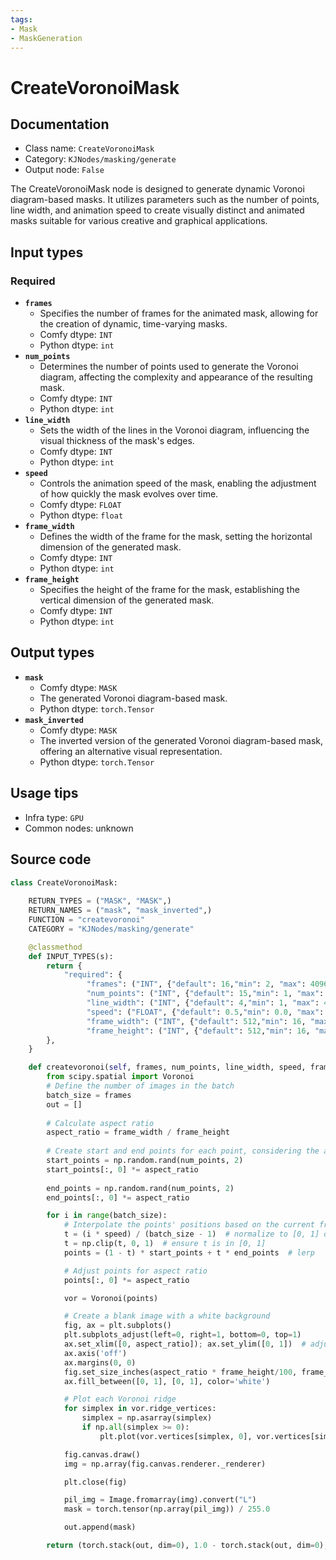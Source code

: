 ```yaml
---
tags:
- Mask
- MaskGeneration
---
```


# CreateVoronoiMask
## Documentation
- Class name: `CreateVoronoiMask`
- Category: `KJNodes/masking/generate`
- Output node: `False`

The CreateVoronoiMask node is designed to generate dynamic Voronoi diagram-based masks. It utilizes parameters such as the number of points, line width, and animation speed to create visually distinct and animated masks suitable for various creative and graphical applications.
## Input types
### Required
- **`frames`**
    - Specifies the number of frames for the animated mask, allowing for the creation of dynamic, time-varying masks.
    - Comfy dtype: `INT`
    - Python dtype: `int`
- **`num_points`**
    - Determines the number of points used to generate the Voronoi diagram, affecting the complexity and appearance of the resulting mask.
    - Comfy dtype: `INT`
    - Python dtype: `int`
- **`line_width`**
    - Sets the width of the lines in the Voronoi diagram, influencing the visual thickness of the mask's edges.
    - Comfy dtype: `INT`
    - Python dtype: `int`
- **`speed`**
    - Controls the animation speed of the mask, enabling the adjustment of how quickly the mask evolves over time.
    - Comfy dtype: `FLOAT`
    - Python dtype: `float`
- **`frame_width`**
    - Defines the width of the frame for the mask, setting the horizontal dimension of the generated mask.
    - Comfy dtype: `INT`
    - Python dtype: `int`
- **`frame_height`**
    - Specifies the height of the frame for the mask, establishing the vertical dimension of the generated mask.
    - Comfy dtype: `INT`
    - Python dtype: `int`
## Output types
- **`mask`**
    - Comfy dtype: `MASK`
    - The generated Voronoi diagram-based mask.
    - Python dtype: `torch.Tensor`
- **`mask_inverted`**
    - Comfy dtype: `MASK`
    - The inverted version of the generated Voronoi diagram-based mask, offering an alternative visual representation.
    - Python dtype: `torch.Tensor`
## Usage tips
- Infra type: `GPU`
- Common nodes: unknown


## Source code
```python
class CreateVoronoiMask:
    
    RETURN_TYPES = ("MASK", "MASK",)
    RETURN_NAMES = ("mask", "mask_inverted",)
    FUNCTION = "createvoronoi"
    CATEGORY = "KJNodes/masking/generate"

    @classmethod
    def INPUT_TYPES(s):
        return {
            "required": {
                 "frames": ("INT", {"default": 16,"min": 2, "max": 4096, "step": 1}),
                 "num_points": ("INT", {"default": 15,"min": 1, "max": 4096, "step": 1}),
                 "line_width": ("INT", {"default": 4,"min": 1, "max": 4096, "step": 1}),
                 "speed": ("FLOAT", {"default": 0.5,"min": 0.0, "max": 1.0, "step": 0.01}),
                 "frame_width": ("INT", {"default": 512,"min": 16, "max": 4096, "step": 1}),
                 "frame_height": ("INT", {"default": 512,"min": 16, "max": 4096, "step": 1}),
        },
    } 

    def createvoronoi(self, frames, num_points, line_width, speed, frame_width, frame_height):
        from scipy.spatial import Voronoi
        # Define the number of images in the batch
        batch_size = frames
        out = []
          
        # Calculate aspect ratio
        aspect_ratio = frame_width / frame_height
        
        # Create start and end points for each point, considering the aspect ratio
        start_points = np.random.rand(num_points, 2)
        start_points[:, 0] *= aspect_ratio
        
        end_points = np.random.rand(num_points, 2)
        end_points[:, 0] *= aspect_ratio

        for i in range(batch_size):
            # Interpolate the points' positions based on the current frame
            t = (i * speed) / (batch_size - 1)  # normalize to [0, 1] over the frames
            t = np.clip(t, 0, 1)  # ensure t is in [0, 1]
            points = (1 - t) * start_points + t * end_points  # lerp

            # Adjust points for aspect ratio
            points[:, 0] *= aspect_ratio

            vor = Voronoi(points)

            # Create a blank image with a white background
            fig, ax = plt.subplots()
            plt.subplots_adjust(left=0, right=1, bottom=0, top=1)
            ax.set_xlim([0, aspect_ratio]); ax.set_ylim([0, 1])  # adjust x limits
            ax.axis('off')
            ax.margins(0, 0)
            fig.set_size_inches(aspect_ratio * frame_height/100, frame_height/100)  # adjust figure size
            ax.fill_between([0, 1], [0, 1], color='white')

            # Plot each Voronoi ridge
            for simplex in vor.ridge_vertices:
                simplex = np.asarray(simplex)
                if np.all(simplex >= 0):
                    plt.plot(vor.vertices[simplex, 0], vor.vertices[simplex, 1], 'k-', linewidth=line_width)

            fig.canvas.draw()
            img = np.array(fig.canvas.renderer._renderer)

            plt.close(fig)

            pil_img = Image.fromarray(img).convert("L")
            mask = torch.tensor(np.array(pil_img)) / 255.0

            out.append(mask)

        return (torch.stack(out, dim=0), 1.0 - torch.stack(out, dim=0),)

```
